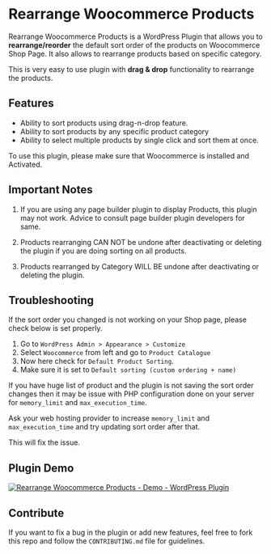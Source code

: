 # Rearrange Woocommerce Products

Rearrange Woocommerce Products is a WordPress Plugin that allows you to **rearrange/reorder** the default sort order of the products on Woocommerce Shop Page. It also allows to rearrange products based on specific category.

This is very easy to use plugin with **drag & drop** functionality to rearrange the products.

## Features

- Ability to sort products using drag-n-drop feature.
- Ability to sort products by any specific product category
- Ability to select multiple products by single click and sort them at once.

To use this plugin, please make sure that Woocommerce is installed and Activated.

## Important Notes

1. If you are using any page builder plugin to display Products, this plugin may not work. Advice to consult page builder plugin developers for same.

2. Products rearranging CAN NOT be undone after deactivating or deleting the plugin if you are doing sorting on all products.

3. Products rearranged by Category WILL BE undone after deactivating or deleting the plugin.

## Troubleshooting

If the sort order you changed is not working on your Shop page, please check below is set properly.

1. Go to `WordPress Admin > Appearance > Customize`
2. Select `Woocommerce` from left and go to `Product Catalogue`
3. Now here check for `Default Product Sorting`.
4. Make sure it is set to `Default sorting (custom ordering + name)`

If you have huge list of product and the plugin is not saving the sort order changes then it may be issue with PHP configuration done on your server for `memory_limit` and `max_execution_time`.

Ask your web hosting provider to increase `memory_limit` and `max_execution_time` and try updating sort order after that.

This will fix the issue.

## Plugin Demo

[![Rearrange Woocommerce Products - Demo - WordPress Plugin](https://img.youtube.com/vi/3JFmaoYjZyE/0.jpg)](https://www.youtube.com/watch?v=3JFmaoYjZyE "Rearrange Woocommerce Products (V3) - Demo - WordPress Plugin")

## Contribute

If you want to fix a bug in the plugin or add new features, feel free to fork this repo and follow the `CONTRIBUTING.md` file for guidelines.
